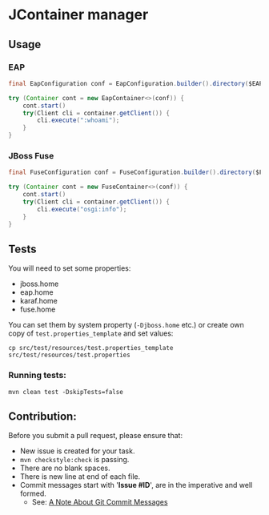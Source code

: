 # JContainer manager
## Usage
### EAP
```java
final EapConfiguration conf = EapConfiguration.builder().directory($EAP_HOME).profile("standalone-full.xml").build();

try (Container cont = new EapContainer<>(conf)) {
	cont.start()
	try(Client cli = container.getClient()) {
		cli.execute(":whoami");
	}
}
```
### JBoss Fuse
```java
final FuseConfiguration conf = FuseConfiguration.builder().directory($FUSE_HOME).maxPermSize("512m").build();

try (Container cont = new FuseContainer<>(conf)) {
	cont.start()
	try(Client cli = container.getClient()) {
		cli.execute("osgi:info");
	}
}
```

## Tests

You will need to set some properties:

 - jboss.home
 - eap.home
 - karaf.home
 - fuse.home

You can set them by system property (`-Djboss.home` etc.) or create own copy of `test.properties_template` and set values:

    cp src/test/resources/test.properties_template src/test/resources/test.properties

### Running tests:

    mvn clean test -DskipTests=false

## Contribution:

Before you submit a pull request, please ensure that:

 * New issue is created for your task.
 * `mvn checkstyle:check` is passing.
 * There are no blank spaces.
 * There is new line at end of each file.
 * Commit messages start with '**Issue #ID**', are in the imperative and well formed.
     * See: [A Note About Git Commit Messages](http://tbaggery.com/2008/04/19/a-note-about-git-commit-messages.html)
